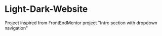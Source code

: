 # Light-Dark-Website
Project inspired from FrontEndMentor project "Intro section with dropdown navigation"
